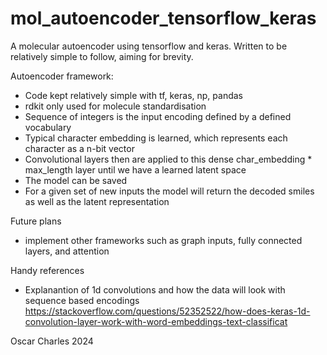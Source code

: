 # mol_autoencoder_tensorflow_keras
A molecular autoencoder using tensorflow and keras. Written to be relatively simple to follow, aiming for brevity.


Autoencoder framework:
- Code kept relatively simple with tf, keras, np, pandas
- rdkit only used for molecule standardisation
- Sequence of integers is the input encoding defined by a defined vocabulary
- Typical character embedding is learned, which represents each character as a n-bit vector
- Convolutional layers then are applied to this dense char_embedding * max_length layer until we have a learned latent space
- The model can be saved
- For a given set of new inputs the model will return the decoded smiles as well as the latent representation


Future plans
- implement other frameworks such as graph inputs, fully connected layers, and attention



Handy references
- Explanantion of 1d convolutions and how the data will look with sequence based encodings https://stackoverflow.com/questions/52352522/how-does-keras-1d-convolution-layer-work-with-word-embeddings-text-classificat

Oscar Charles 2024